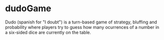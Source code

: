 # dudoGame
Dudo (spanish for "I doubt") is a turn-based game of strategy, bluffing and probability where players try to guess how many ocurrences of a number in a six-sided dice are currently on the table.
